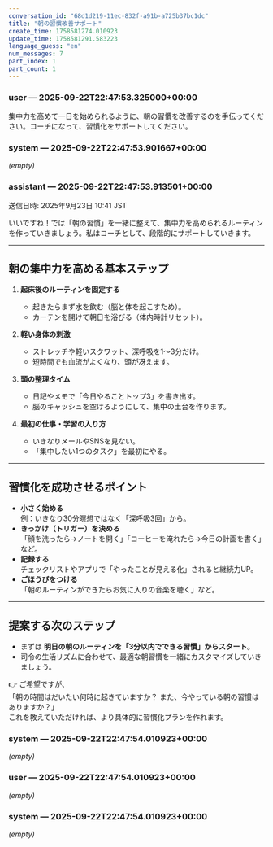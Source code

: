 ```yaml
---
conversation_id: "68d1d219-11ec-832f-a91b-a725b37bc1dc"
title: "朝の習慣改善サポート"
create_time: 1758581274.010923
update_time: 1758581291.583223
language_guess: "en"
num_messages: 7
part_index: 1
part_count: 1
---
```


### user — 2025-09-22T22:47:53.325000+00:00

集中力を高めて一日を始められるように、朝の習慣を改善するのを手伝ってください。コーチになって、習慣化をサポートしてください。

### system — 2025-09-22T22:47:53.901667+00:00

_(empty)_

### assistant — 2025-09-22T22:47:53.913501+00:00

送信日時: 2025年9月23日 10:41 JST  

いいですね！では「朝の習慣」を一緒に整えて、集中力を高められるルーティンを作っていきましょう。私はコーチとして、段階的にサポートしていきます。  

---

## 朝の集中力を高める基本ステップ

1. **起床後のルーティンを固定する**  
   - 起きたらまず水を飲む（脳と体を起こすため）。  
   - カーテンを開けて朝日を浴びる（体内時計リセット）。  

2. **軽い身体の刺激**  
   - ストレッチや軽いスクワット、深呼吸を1〜3分だけ。  
   - 短時間でも血流がよくなり、頭が冴えます。  

3. **頭の整理タイム**  
   - 日記やメモで「今日やることトップ3」を書き出す。  
   - 脳のキャッシュを空けるようにして、集中の土台を作ります。  

4. **最初の仕事・学習の入り方**  
   - いきなりメールやSNSを見ない。  
   - 「集中したい1つのタスク」を最初にやる。  

---

## 習慣化を成功させるポイント

- **小さく始める**  
  例：いきなり30分瞑想ではなく「深呼吸3回」から。  
- **きっかけ（トリガー）を決める**  
  「顔を洗ったら→ノートを開く」「コーヒーを淹れたら→今日の計画を書く」など。  
- **記録する**  
  チェックリストやアプリで「やったことが見える化」されると継続力UP。  
- **ごほうびをつける**  
  「朝のルーティンができたらお気に入りの音楽を聴く」など。  

---

## 提案する次のステップ

- まずは **明日の朝のルーティンを「3分以内でできる習慣」からスタート**。  
- 司令の生活リズムに合わせて、最適な朝習慣を一緒にカスタマイズしていきましょう。  

👉 ご希望ですが、  
「朝の時間はだいたい何時に起きていますか？ また、今やっている朝の習慣はありますか？」  
これを教えていただければ、より具体的に習慣化プランを作れます。

### system — 2025-09-22T22:47:54.010923+00:00

_(empty)_

### user — 2025-09-22T22:47:54.010923+00:00

_(empty)_

### system — 2025-09-22T22:47:54.010923+00:00

_(empty)_
